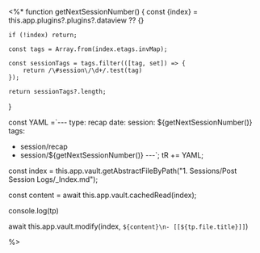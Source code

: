 <%*
function getNextSessionNumber() {
	const {index} = this.app.plugins?.plugins?.dataview ?? {} 
	
	if (!index) return;
	
	const tags = Array.from(index.etags.invMap);
	
	const sessionTags = tags.filter(([tag, set]) => {
		return /\#session\/\d+/.test(tag)
	});
	
	return sessionTags?.length; 
	
}

const YAML =`---
type: recap
date: 
session: ${getNextSessionNumber()}
tags:
  - session/recap
  - session/${getNextSessionNumber()}
---`;
tR += YAML;

const index = this.app.vault.getAbstractFileByPath("1. Sessions/Post Session Logs/_Index.md");

const content = await this.app.vault.cachedRead(index);

console.log(tp)

await this.app.vault.modify(index, `${content}\n- [[${tp.file.title}]]`)

%>

